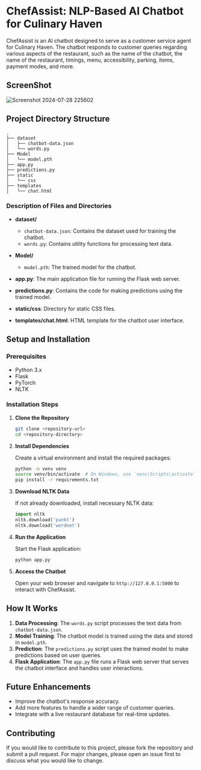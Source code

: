 # ChefAssist: NLP-Based AI Chatbot for Culinary Haven

ChefAssist is an AI chatbot designed to serve as a customer service agent for Culinary Haven. The chatbot responds to customer queries regarding various aspects of the restaurant, such as the name of the chatbot, the name of the restaurant, timings, menu, accessibility, parking, items, payment modes, and more.

## ScreenShot
![Screenshot 2024-07-28 225602](https://github.com/user-attachments/assets/3689f7ce-df2e-47cd-9a59-4c6c3f2d17d5)


## Project Directory Structure

```
.
├── dataset
│   ├── chatbot-data.json
│   └── words.py
├── Model
│   └── model.pth
├── app.py
├── predictions.py
├── static
│   └── css
├── templates
│   └── chat.html
```

### Description of Files and Directories

- **dataset/**
  - `chatbot-data.json`: Contains the dataset used for training the chatbot.
  - `words.py`: Contains utility functions for processing text data.

- **Model/**
  - `model.pth`: The trained model for the chatbot.

- **app.py**: The main application file for running the Flask web server.

- **predictions.py**: Contains the code for making predictions using the trained model.

- **static/css**: Directory for static CSS files.

- **templates/chat.html**: HTML template for the chatbot user interface.

## Setup and Installation

### Prerequisites

- Python 3.x
- Flask
- PyTorch
- NLTK

### Installation Steps

1. **Clone the Repository**

   ```bash
   git clone <repository-url>
   cd <repository-directory>
   ```

2. **Install Dependencies**

   Create a virtual environment and install the required packages:

   ```bash
   python -m venv venv
   source venv/bin/activate  # On Windows, use `venv\Scripts\activate`
   pip install -r requirements.txt
   ```

3. **Download NLTK Data**

   If not already downloaded, install necessary NLTK data:

   ```python
   import nltk
   nltk.download('punkt')
   nltk.download('wordnet')
   ```

4. **Run the Application**

   Start the Flask application:

   ```bash
   python app.py
   ```

5. **Access the Chatbot**

   Open your web browser and navigate to `http://127.0.0.1:5000` to interact with ChefAssist.

## How It Works

1. **Data Processing**: The `words.py` script processes the text data from `chatbot-data.json`.
2. **Model Training**: The chatbot model is trained using the data and stored in `model.pth`.
3. **Prediction**: The `predictions.py` script uses the trained model to make predictions based on user queries.
4. **Flask Application**: The `app.py` file runs a Flask web server that serves the chatbot interface and handles user interactions.

## Future Enhancements

- Improve the chatbot's response accuracy.
- Add more features to handle a wider range of customer queries.
- Integrate with a live restaurant database for real-time updates.

## Contributing

If you would like to contribute to this project, please fork the repository and submit a pull request. For major changes, please open an issue first to discuss what you would like to change.
